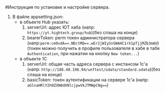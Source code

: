 #Инструкция по установке и настройке сервера.
1. В файле appsetting.json: 
    - в объекте Hub указать:
        1. serverUrl: адрес ЮТ хаба (напр: `https://yt.hightech.group/hub`)(без слэша на конце)
        2. bearerToken: perm токен администратора сервера (напр:`perm:cm9vdA==.NDctMQ==.wEr2jWIySnSWAHC1rX1pTjjMZb3mAU`) (токен можно получить в профиле пользователя в хабе в табе `Authentication`, при нажатии на кнопку `New token...`)
    - в объекте 1С
        1. serverUrl: общая часть адреса сервера с инстансом 1c'а (напр: `http://188.40.196.94/unftest/odata/standard.odata`)(без слэша на конце) 
        2. basicToken: токен аутентификации на сервере 1c'а (напр: `aGlnaHRlY2h0ZXN0dXNlcjpwVkJTMWpCNg==`)
